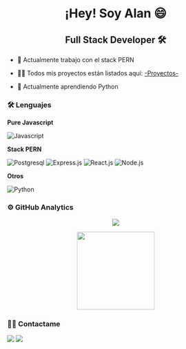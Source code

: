 <h1 align="center" > ¡Hey! Soy Alan 😄 </h1>

<h2 align="center" > Full Stack Developer 🛠 </h2>

- 🔭 Actualmente trabajo con el stack PERN

- 👨‍💻 Todos mis proyectos están listados aquí: <a href="https://github.com/Alanoterohs/linksProyectos">-Proyectos-</a>

- 🌱 Actualmente aprendiendo Python

### 🛠 Lenguajes

**Pure Javascript**

![Javascript](https://img.shields.io/badge/JavaScript-181824?style=for-the-badge&logo=javascript&logoColor=F7DF1E)

**Stack PERN** 

![Postgresql](https://img.shields.io/badge/PostgreSQL-316192?style=for-the-badge&logo=postgresql&logoColor=white)
![Express.js](https://img.shields.io/badge/Express.js-161B22?style=for-the-badge)
![React.js](https://img.shields.io/badge/React-20232A?style=for-the-badge&logo=react&logoColor=61DAFB)
![Node.js](https://img.shields.io/badge/Node.js-43853D?style=for-the-badge&logo=node.js&logoColor=white)

**Otros**

![Python](https://img.shields.io/badge/Python-0f3491?style=for-the-badge&logo=python&logoColor=white)

### ⚙️ GitHub Analytics

<p align="center">
  <img src="https://komarev.com/ghpvc/?username=alanotero&color=red&style=flat">
</p>

<p align="center" >
  <a href="https://github.com/alanoterohs/convoychat">
    <img height="180em" src="https://github-readme-stats-eight-theta.vercel.app/api/top-langs/?username=alanoterohs&layout=compact&langs_count=8&theme=algolia"/>
  </a>
</p>

### 🤝🏻 Contactame
  
<p>
  <a href="https://www.linkedin.com/in/alanoterohs/"><img src="https://img.shields.io/badge/-AlanOtero-0077B5?style=flat&logo=Linkedin&logoColor=white"/></a>
  <a href="mailto:alanoterohs@gmail.com"><img src="https://img.shields.io/badge/-alanoterohs@gmail.com-D14836?style=flat&logo=Gmail&logoColor=white"/></a>
</p>


<!--
**Alanoterohs/Alanoterohs** is a ✨ _special_ ✨ repository because its `README.md` (this file) appears on your GitHub profile.

Here are some ideas to get you started:

- 🔭 I’m currently working on ...
- 🌱 I’m currently learning ...
- 👯 I’m looking to collaborate on ...
- 🤔 I’m looking for help with ...
- 💬 Ask me about ...
- 📫 How to reach me: ...
- 😄 Pronouns: ...
- ⚡ Fun fact: ...
-->

